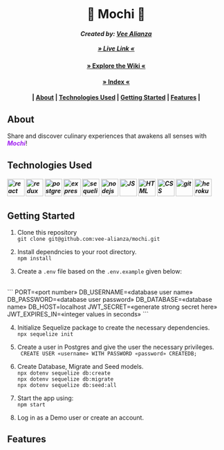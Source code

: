 <h1 align= "center" dir="auto">
  🍡 Mochi 🍡
</h1>
<h5 align= "center" dir="auto">
  Created by:
      <a href="https://github.com/vee-alianza">Vee Alianza</a>
      </br>
      </br>
      <a href="https://mochi-noms.herokuapp.com/">» Live Link «</a>
</h5>

<h4 align= "center" dir="auto">
  <a href="https://github.com/vee-alianza/mochi/wiki">» Explore the Wiki «</a>
</h4>
<h4 align= "center" dir="auto">
  <a href="https://github.com/vee-alianza/mochi#index">» Index «</a>
  <h4 align= "center" dir="auto">
      |
      <a href="https://github.com/vee-alianza/mochi#about">About</a>
      |
      <a href="https://github.com/vee-alianza/mochi#technologies-used">Technologies Used</a>
      |
      <a href="https://github.com/vee-alianza/mochi#getting-started">Getting Started</a>
      |
      <a href="https://github.com/vee-alianza/mochi#features">Features</a>
      |
</h4>
</h4>

## About
Share and discover culinary experiences that awakens all senses with <span style= "color:#A020F0; font-weight:bold">*Mochi*</span>!

<!-- A food blogger's paradise. A hubspot for food enthusists and food connoisseurs, inspired by [Medium](https://medium.com/), where users can publish recipes of amazing food around the world.  -->


<!-- ### Welcome View:
### Home View: -->


<!-- ## Index -->
<!-- <h4 align= "center" dir="auto">
      |
      <a href="https://github.com/vee-alianza">Technologies Used</a>
      |
      <a href="">Getting Started</a>
      |
      <a href="">Features</a>
      |
</h4> -->

## Technologies Used

<h5 align= "left" dir="auto">
<img src="https://user-images.githubusercontent.com/92604480/165961417-c06bb493-af3d-48e7-99eb-27be08e2b2e1.png" alt="react" width="40"/>
<img src="https://user-images.githubusercontent.com/92604480/165955681-9792572f-c7bd-4ffb-a97a-56e278c46c90.png" alt="redux" width="40"/>
<img src="https://user-images.githubusercontent.com/92604480/165967312-f7b9d82b-535a-492a-a427-f87c8d5084aa.png" alt="postgres" width="40"/>
<img src="https://user-images.githubusercontent.com/92604480/165962733-070a5108-5795-46dc-ad96-75614ea38ed7.png" alt="express" width="40"/>
<img src="https://user-images.githubusercontent.com/92604480/165956086-498f1bc1-b0f3-43dc-8139-735c8c3a1c0d.png" alt="sequelize" width="40"/>
<img src="https://user-images.githubusercontent.com/92604480/165955865-464b018f-0663-44eb-8ef5-43f61a1b1ce1.png" alt="nodejs" width="40"/>
<img src="https://user-images.githubusercontent.com/92604480/165958091-6c9c8f94-f21f-4b77-95e2-bcf2d805ee98.png" alt="JS" width="40"/>
<img src="https://user-images.githubusercontent.com/92604480/165958488-88707ac6-d80f-47a4-97f7-29725f6b12ab.png" alt="HTML" width="40"/>
<img src="https://user-images.githubusercontent.com/92604480/165958448-6a0d3542-cf5f-44d6-b9c8-def152ae3f6c.png" alt="CSS" width="40"/>
<img src="https://user-images.githubusercontent.com/92604480/165955147-b155e83b-ee1c-4f8b-94c1-f7472a6c09b0.png" alt="git" width="40"/>
<img src="https://user-images.githubusercontent.com/92604480/165955457-aeff7618-df2f-4003-991d-d53259df541a.png" alt="heroku" width="40"/>
</h5>

## Getting Started

1. Clone this repository
</br> ```git clone git@github.com:vee-alianza/mochi.git```

1. Install dependncies to your root directory.
</br> ```npm install```

3. Create a ```.env``` file based on the ```.env.example``` given below:
</br>
```
    PORT=«port number»
    DB_USERNAME=«database user name»
    DB_PASSWORD=«database user password»
    DB_DATABASE=«database name»
    DB_HOST=localhost
    JWT_SECRET=«generate strong secret here»
    JWT_EXPIRES_IN=«integer values in seconds»
```

4. Initialize Sequelize package to create the necessary dependencies.
</br> ```npx sequelize init```

5. Create a user in Postgres and give the user the necessary privileges.
</br> ``` CREATE USER «username» WITH PASSWORD «password» CREATEDB;```

6. Create Database, Migrate and Seed models.
</br> ```npx dotenv sequelize db:create```
</br> ```npx dotenv sequelize db:migrate```
</br> ```npx dotenv sequelize db:seed:all```

7. Start the app using:
</br> ```npm start```

8. Log in as a Demo user or create an account.

## Features
